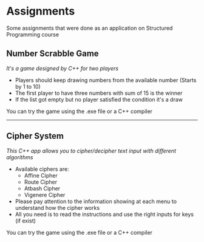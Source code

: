 # Assignments
Some assignments that were done as an application on Structured Programming course

## Number Scrabble Game
_It's a game designed by *C++* for two players_
- Players should keep drawing numbers from the available number (Starts by 1 to 10)
- The first player to have three numbers with sum of 15 is the winner
- If the list got empty but no player satisfied the condition it's a draw

You can try the game using the .exe file or a C++ compiler

_______________________________________________________________________________________

## Cipher System
_This C++ app allows you to cipher/decipher text input with different algorithms_
- Available ciphers are:
    + Affine Cipher
    + Route Cipher
    + Atbash Cipher
    + Vigenere Cipher
- Please pay attention to the information showing at each menu to understand how the cipher works
- All you need is to read the instructions and use the right inputs for keys (if exist)

You can try the game using the .exe file or a C++ compiler
